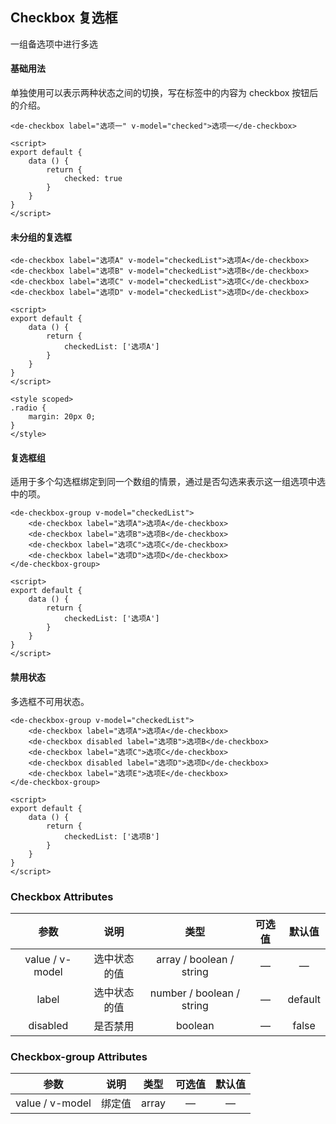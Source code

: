 ## Checkbox 复选框

 一组备选项中进行多选 



#### 基础用法

 单独使用可以表示两种状态之间的切换，写在标签中的内容为 checkbox 按钮后的介绍。 

<checkbox1></checkbox1>

```vue
<de-checkbox label="选项一" v-model="checked">选项一</de-checkbox>

<script>
export default {
	data () {
		return {
			checked: true
		}
	}
}
</script>
```

#### 未分组的复选框

<checkbox2></checkbox2>

```vue
<de-checkbox label="选项A" v-model="checkedList">选项A</de-checkbox>
<de-checkbox label="选项B" v-model="checkedList">选项B</de-checkbox>
<de-checkbox label="选项C" v-model="checkedList">选项C</de-checkbox>
<de-checkbox label="选项D" v-model="checkedList">选项D</de-checkbox>

<script>
export default {
	data () {
		return {
			checkedList: ['选项A']
		}
	}
}
</script>

<style scoped>
.radio {
	margin: 20px 0;
}
</style>

```

#### 复选框组

 适用于多个勾选框绑定到同一个数组的情景，通过是否勾选来表示这一组选项中选中的项。 

<checkbox-group></checkbox-group>

```vue
<de-checkbox-group v-model="checkedList">
	<de-checkbox label="选项A">选项A</de-checkbox>
	<de-checkbox label="选项B">选项B</de-checkbox>
	<de-checkbox label="选项C">选项C</de-checkbox>
	<de-checkbox label="选项D">选项D</de-checkbox>
</de-checkbox-group>

<script>
export default {
	data () {
		return {
			checkedList: ['选项A']
		}
	}
}
</script>
```

#### 禁用状态

 多选框不可用状态。 

<checkbox-disabled></checkbox-disabled>

```vue
<de-checkbox-group v-model="checkedList">
	<de-checkbox label="选项A">选项A</de-checkbox>
	<de-checkbox disabled label="选项B">选项B</de-checkbox>
	<de-checkbox label="选项C">选项C</de-checkbox>
	<de-checkbox disabled label="选项D">选项D</de-checkbox>
	<de-checkbox label="选项E">选项E</de-checkbox>
</de-checkbox-group>

<script>
export default {
	data () {
		return {
			checkedList: ['选项B']
		}
	}
}
</script>
```

### Checkbox Attributes

|      参数       |     说明     |           类型            | 可选值 | 默认值  |
| :-------------: | :----------: | :-----------------------: | :----: | :-----: |
| value / v-model | 选中状态的值 | array / boolean / string  |   —    |    —    |
|      label      | 选中状态的值 | number / boolean / string |   —    | default |
|    disabled     |   是否禁用   |          boolean          |   —    |  false  |



### Checkbox-group Attributes

|      参数       |  说明  | 类型  | 可选值 | 默认值 |
| :-------------: | :----: | :---: | :----: | :----: |
| value / v-model | 绑定值 | array |   —    |   —    |